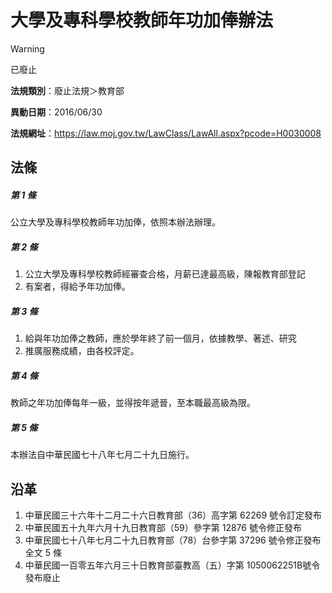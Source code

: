 # 大學及專科學校教師年功加俸辦法


> [!WARNING]
> 已廢止


**法規類別**：廢止法規＞教育部

**異動日期**：2016/06/30  

**法規網址**：https://law.moj.gov.tw/LawClass/LawAll.aspx?pcode=H0030008



## 法條
##### 第 1 條
公立大學及專科學校教師年功加俸，依照本辦法辦理。

##### 第 2 條
1. 公立大學及專科學校教師經審查合格，月薪已達最高級，陳報教育部登記
1. 有案者，得給予年功加俸。

##### 第 3 條
1. 給與年功加俸之教師，應於學年終了前一個月，依據教學、著述、研究
1. 推廣服務成績，由各校評定。

##### 第 4 條
教師之年功加俸每年一級，並得按年遞晉，至本職最高級為限。

##### 第 5 條
本辦法自中華民國七十八年七月二十九日施行。

## 沿革
1. 中華民國三十六年十二月二十六日教育部（36）高字第 62269 號令訂定發布
1. 中華民國五十九年六月十九日教育部（59）參字第 12876 號令修正發布
1. 中華民國七十八年七月二十九日教育部（78）台參字第 37296 號令修正發布全文 5 條
1. 中華民國一百零五年六月三十日教育部臺教高（五）字第 1050062251B號令發布廢止
